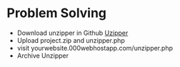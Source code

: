 # Problem Solving

- Download unzipper in Github [Uzipper](https://github.com/ndeet/unzipper)
- Upload project.zip and unzipper.php
- visit yourwebsite.000webhostapp.com/unzipper.php
- Archive Unzipper
